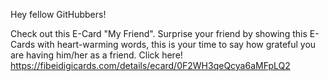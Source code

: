 Hey fellow GitHubbers!

Check out this E-Card "My Friend". Surprise your friend by showing this E-Cards with heart-warming words, this is your time to say how grateful you are having him/her as a friend. Click here! https://fibeidigicards.com/details/ecard/0F2WH3qeQcya6aMFpLQ2